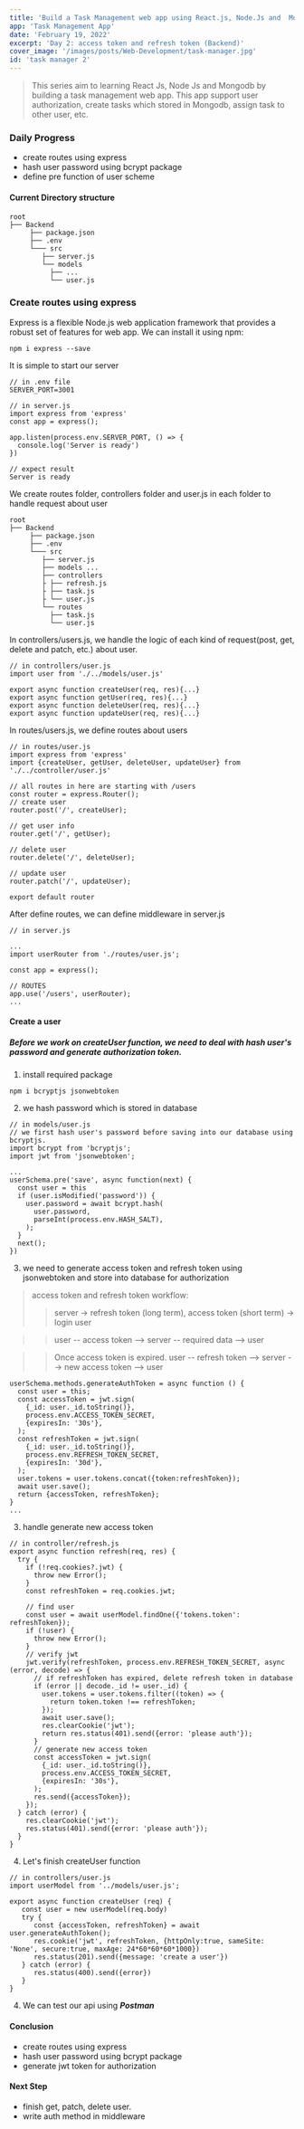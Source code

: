 ```yaml
---
title: 'Build a Task Management web app using React.js, Node.Js and  Mongodb - day 2'
app: 'Task Management App'
date: 'February 19, 2022'
excerpt: 'Day 2: access token and refresh token (Backend)'
cover_image: '/images/posts/Web-Development/task-manager.jpg'
id: 'task manager 2'
---
```


> This series aim to learning React Js, Node Js and Mongodb by building a task management web app. 
> This app support user authorization, create tasks which stored in Mongodb, assign task to other user, etc.

### Daily Progress
- create routes using express 
- hash user password using bcrypt package 
- define pre function of user scheme
#### Current Directory structure
```
root
├── Backend
     ├── package.json
     ├── .env
     └─── src
        ├── server.js
        └── models
          ├── ...
          └── user.js
```

### Create routes using express
Express is a flexible Node.js web application framework that provides a robust set of features for web app. We can install it using npm:
```
npm i express --save
```
It is simple to start our server 
```
// in .env file 
SERVER_PORT=3001

// in server.js 
import express from 'express'
const app = express();

app.listen(process.env.SERVER_PORT, () => {
  console.log('Server is ready')
})

// expect result 
Server is ready
```
We create routes folder, controllers folder and user.js in each folder to handle request about user
```
root
├── Backend
     ├── package.json
     ├── .env
     └─── src
        ├── server.js
        ├── models ...
        ├── controllers
        ├ ├── refresh.js
        ├ ├── task.js
        ├ └── user.js
        └── routes 
          ├── task.js
          └── user.js
```
In controllers/users.js, we handle the logic of each kind of request(post, get, delete and patch, etc.) about user. 


```
// in controllers/user.js
import user from './../models/user.js'

export async function createUser(req, res){...}
export async function getUser(req, res){...}
export async function deleteUser(req, res){...}
export async function updateUser(req, res){...}
```
In routes/users.js, we define routes about users
```
// in routes/user.js
import express from 'express'
import {createUser, getUser, deleteUser, updateUser} from './../controller/user.js'

// all routes in here are starting with /users   
const router = express.Router();
// create user 
router.post('/', createUser);

// get user info 
router.get('/', getUser);

// delete user
router.delete('/', deleteUser);

// update user
router.patch('/', updateUser);

export default router
```
After define routes, we can define middleware in server.js

```
// in server.js 

...
import userRouter from './routes/user.js';

const app = express();

// ROUTES
app.use('/users', userRouter);
...
```
#### Create a user
##### Before we work on createUser function, we need to deal with hash user's password and generate authorization token.
1. install required package
```
npm i bcryptjs jsonwebtoken 
```
2. we hash password which is stored in database 
```
// in models/user.js 
// we first hash user's password before saving into our database using bcryptjs.
import bcrypt from 'bcryptjs';
import jwt from 'jsonwebtoken';

...
userSchema.pre('save', async function(next) {
  const user = this 
  if (user.isModified('password')) {
    user.password = await bcrypt.hash(
      user.password,
      parseInt(process.env.HASH_SALT),
    );
  }
  next();
})
```
3.  we need to generate access token and refresh token using jsonwebtoken and store into database for authorization 

> access token and refresh token workflow:
>> server -> refresh token (long term), access token (short term) -> login user

>> user -- access token --> server -- required data --> user

>> Once access token is expired.  user -- refresh token --> server --> new access token --> user

```
userSchema.methods.generateAuthToken = async function () {
  const user = this;
  const accessToken = jwt.sign(
    {_id: user._id.toString()},
    process.env.ACCESS_TOKEN_SECRET,
    {expiresIn: '30s'},
  );
  const refreshToken = jwt.sign(
    {_id: user._id.toString()},
    process.env.REFRESH_TOKEN_SECRET,
    {expiresIn: '30d'},
  );
  user.tokens = user.tokens.concat({token:refreshToken});
  await user.save();
  return {accessToken, refreshToken};
}
...

```
3. handle generate new access token 
```
// in controller/refresh.js
export async function refresh(req, res) {
  try {
    if (!req.cookies?.jwt) {
      throw new Error();
    }
    const refreshToken = req.cookies.jwt;

    // find user
    const user = await userModel.findOne({'tokens.token': refreshToken});
    if (!user) {
      throw new Error();
    }
    // verify jwt
    jwt.verify(refreshToken, process.env.REFRESH_TOKEN_SECRET, async (error, decode) => {
      // if refreshToken has expired, delete refresh token in database
      if (error || decode._id != user._id) {
        user.tokens = user.tokens.filter((token) => {
          return token.token !== refreshToken;
        });
        await user.save();
        res.clearCookie('jwt');
        return res.status(401).send({error: 'please auth'});
      }
      // generate new access token
      const accessToken = jwt.sign(
        {_id: user._id.toString()},
        process.env.ACCESS_TOKEN_SECRET,
        {expiresIn: '30s'},
      );
      res.send({accessToken});
    });
  } catch (error) {
    res.clearCookie('jwt');
    res.status(401).send({error: 'please auth'});
  }
}
```
4. Let's finish createUser function

```
// in controllers/user.js 
import userModel from '../models/user.js';

export async function createUser (req) {
   const user = new userModel(req.body)
   try {
      const {accessToken, refreshToken} = await user.generateAuthToken();
      res.cookie('jwt', refreshToken, {httpOnly:true, sameSite: 'None', secure:true, maxAge: 24*60*60*60*1000})
      res.status(201).send({message: 'create a user'})
   } catch (error) {
      res.status(400).send({error})
   }
}
```
4. We can test our api using ***Postman***

#### Conclusion
- create routes using express 
- hash user password using bcrypt package 
- generate jwt token for authorization
#### Next Step
- finish get, patch, delete user.
- write auth method in middleware


